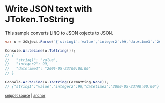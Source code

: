 # Write JSON text with JToken.ToString

This sample converts LINQ to JSON objects to JSON.

<!-- snippet: ToString -->
<a id='snippet-tostring'></a>
```cs
var o = JObject.Parse("{'string1':'value','integer2':99,'datetime3':'2000-05-23T00:00:00'}");

Console.WriteLine(o.ToString());
// {
//   "string1": "value",
//   "integer2": 99,
//   "datetime3": "2000-05-23T00:00:00"
// }

Console.WriteLine(o.ToString(Formatting.None));
// {"string1":"value","integer2":99,"datetime3":"2000-05-23T00:00:00"}
```
<sup><a href='/src/ArgonTests/Documentation/Samples/Linq/ToString.cs#L10-L24' title='Snippet source file'>snippet source</a> | <a href='#snippet-tostring' title='Start of snippet'>anchor</a></sup>
<!-- endSnippet -->
